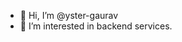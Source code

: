 - 👋 Hi, I’m @yster-gaurav
- 👀 I’m interested in backend services.

<!---
yster-gaurav/yster-gaurav is a ✨ special ✨ repository because its `README.md` (this file) appears on your GitHub profile.
You can click the Preview link to take a look at your changes.
--->
